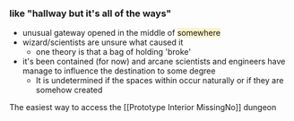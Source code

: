
### like "hallway but it's all of the ways"

- unusual gateway opened in the middle of <span style="background:rgba(240, 200, 0, 0.2)">somewhere</span>
- wizard/scientists are unsure what caused it
	- one theory is that a bag of holding 'broke'
- it's been contained (for now) and arcane scientists and engineers have manage to influence the destination to some degree
	- It is undetermined if the spaces within occur naturally or if they are somehow created

The easiest way to access the [[Prototype Interior MissingNo]] dungeon